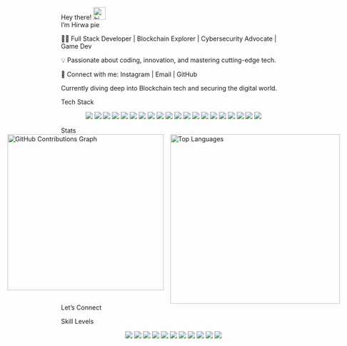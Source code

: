 Hey there! <img src="https://user-images.githubusercontent.com/1303154/88677602-1635ba80-d120-11ea-84d8-d263ba5fc3c0.gif" width="28px" alt="hi">   
I’m Hirwa pie

👨‍💻 Full Stack Developer | Blockchain Explorer | Cybersecurity Advocate | Game Dev

💡 Passionate about coding, innovation, and mastering cutting-edge tech.

💬 Connect with me: Instagram | Email | GitHub

Currently diving deep into Blockchain tech and securing the digital world.

Tech Stack

<p align="center"> <img src="https://img.shields.io/badge/JavaScript-F7DF1E?style=for-the-badge&logo=javascript&logoColor=black" /> <img src="https://img.shields.io/badge/TypeScript-007ACC?style=for-the-badge&logo=typescript&logoColor=white" /> <img src="https://img.shields.io/badge/Redux-764ABC?style=for-the-badge&logo=redux&logoColor=white" /> <img src="https://img.shields.io/badge/React-61DAFB?style=for-the-badge&logo=react&logoColor=black" /> <img src="https://img.shields.io/badge/Next.js-000000?style=for-the-badge&logo=nextdotjs&logoColor=white" /> <img src="https://img.shields.io/badge/Tailwind_CSS-38B2AC?style=for-the-badge&logo=tailwind-css&logoColor=white" /> <img src="https://img.shields.io/badge/jQuery-0769AD?style=for-the-badge&logo=jquery&logoColor=white" /> <img src="https://img.shields.io/badge/Bootstrap-7952B3?style=for-the-badge&logo=bootstrap&logoColor=white" /> <img src="https://img.shields.io/badge/NextUI-000000?style=for-the-badge&logo=nextui&logoColor=white" /> <img src="https://img.shields.io/badge/Ant_Design-0170FE?style=for-the-badge&logo=antdesign&logoColor=white" /> <img src="https://img.shields.io/badge/Zustand-000000?style=for-the-badge&logo=zustand&logoColor=white" /> <img src="https://img.shields.io/badge/Git-F05032?style=for-the-badge&logo=git&logoColor=white" /> <img src="https://img.shields.io/badge/PHP-777BB4?style=for-the-badge&logo=php&logoColor=white" /> <img src="https://img.shields.io/badge/Laravel-FF2D20?style=for-the-badge&logo=laravel&logoColor=white" /> <img src="https://img.shields.io/badge/Django-092E20?style=for-the-badge&logo=django&logoColor=white" /> <img src="https://img.shields.io/badge/Python-3776AB?style=for-the-badge&logo=python&logoColor=white" /> <img src="https://img.shields.io/badge/Node.js-339933?style=for-the-badge&logo=nodedotjs&logoColor=white" /> <img src="https://img.shields.io/badge/Express.js-000000?style=for-the-badge&logo=express&logoColor=white" /> <img src="https://img.shields.io/badge/Cybersecurity-000000?style=for-the-badge&logo=shield&logoColor=white" /> <img src="https://img.shields.io/badge/Lua-2C2D72?style=for-the-badge&logo=lua&logoColor=white" /> </p>
Stats



<div style="display: flex; gap: 15px; justify-content: center;"> <img src="https://github-readme-stats.vercel.app/api?username=d3cxty&show_icons=true&count_private=true&include_all_commits=true&theme=radical" style="width: 350px;" alt="GitHub Contributions Graph"> <img src="https://github-readme-stats.vercel.app/api/top-langs/?username=d3cxty&layout=compact&theme=radical&card_width=445" style="width: 380px;" alt="Top Languages"> </div>
Let’s Connect







Skill Levels

<p align="center"> <img src="https://img.shields.io/badge/NEXTJS-80%25-00C4B4?style=for-the-badge" /> <img src="https://img.shields.io/badge/REACTJS-80%25-61DAFB?style=for-the-badge" /> <img src="https://img.shields.io/badge/TYPESCRIPT-90%25-007ACC?style=for-the-badge" /> <img src="https://img.shields.io/badge/SPRINGBOOT-50%25-6DB33F?style=for-the-badge" /> <img src="https://img.shields.io/badge/SQL-70%25-4479A1?style=for-the-badge" /> <img src="https://img.shields.io/badge/DJANGO-70%25-092E20?style=for-the-badge" /> <img src="https://img.shields.io/badge/LARAVEL-80%25-FF2D20?style=for-the-badge" /> <img src="https://img.shields.io/badge/EXPRESSJS-90%25-000000?style=for-the-badge" /> <img src="https://img.shields.io/badge/TAILWIND-90%25-38B2AC?style=for-the-badge" /> <img src="https://img.shields.io/badge/CYBERSECURITY-65%25-000000?style=for-the-badge" /> <img src="https://img.shields.io/badge/LUA__GAME__DEV-75%25-2C2D72?style=for-the-badge" /> </p>
